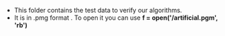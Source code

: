 - This folder contains the test data to verify our algorithms.
- It is in .pmg format . To open it you can use **f = open('/artificial.pgm', 'rb')**
